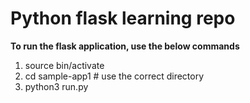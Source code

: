 # Python flask learning repo
**To run the flask application, use the below commands**
1. source bin/activate
2. cd sample-app1  # use the correct directory
3. python3 run.py 
